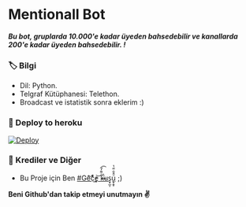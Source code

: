 # Mentionall  Bot
_**Bu bot, gruplarda 10.000'e kadar üyeden bahsedebilir ve kanallarda 200'e kadar üyeden bahsedebilir. !**_

### 🏷 Bilgi
- Dil: Python.
- Telgraf Kütüphanesi: Telethon.
- Broadcast ve istatistik sonra eklerim :) 

### 🚀 Deploy to heroku
[![Deploy](https://www.herokucdn.com/deploy/button.svg)](https://heroku.com/deploy?template=https://github.com/Gecekus/ElectroTaggerBot)


### 🎯 Krediler ve Diğer
- Bu Proje için Ben [#Ge͂̂͝c̨͒ͤ̕͜e̡͝ k̶̴̛ͮ͌̒̃͟͡uş̟̲͎u̼͓̭̝ͦ̂͋̈̋̔](https://t.me/mutsuz_panda) ;)

**Beni Github'dan takip etmeyi unutmayın ✌️**
